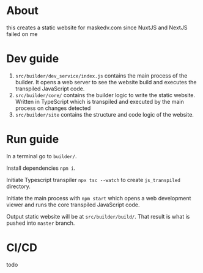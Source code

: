 # About

this creates a static website for maskedv.com since NuxtJS and NextJS failed on me

# Dev guide

1) `src/builder/dev_service/index.js` contains the main process of the builder. It opens a web server to see the website build and executes the transpiled JavaScript code.
2) `src/builder/core/` contains the builder logic to write the static website. Written in TypeScript which is transpiled and executed by the main process on changes detected
3) `src/builder/site` contains the structure and code logic of the website.

# Run guide

In a terminal go to `builder/`.

Install dependencies `npm i`.

Initiate Typescript transpiler `npx tsc --watch` to create `js_transpiled` directory.

Initiate the main process with `npm start` which opens a web development viewer and runs the core transpiled JavaScript code.

Output static website will be at `src/builder/build/`. That result is what is pushed into `master` branch.

# CI/CD

todo
